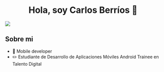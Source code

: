<div align="center">
<h1 align="center">Hola, soy Carlos Berríos 👋</h1>
</div>
<img src="https://imgur.com/hM2eREz">


## Sobre mi

- 📲 Mobile developer
- ✏️ Estudiante de Desarrollo de Aplicaciones Móviles Android Trainee en Talento Digital
